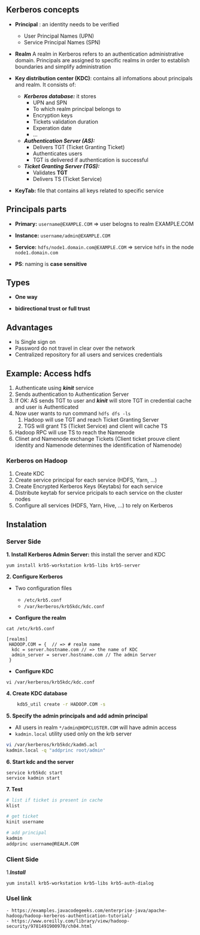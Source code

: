 ## Kerberos concepts

* **Principal** : an identity needs to be verified
	* User Principal Names (UPN)
	* Service Principal Names (SPN)

* **Realm**
A realm in Kerberos refers to an authentication administrative domain. Principals are assigned to specific realms in order to establish boundaries and simplify administration

* **Key distribution center (KDC)**: contains all infomations about principals and realm. It consists of: 
    * ***Kerberos database:*** it stores  
        * UPN and SPN
        * To which realm principal belongs to
        * Encryption keys
        * Tickets validation duration
        * Experation date
        * ...
	* ***Authentication Server (AS):***
	    * Delivers TGT (Ticket Granting Ticket)
	    * Authenticates users
        * TGT is delivered if authentication is successful
	* ***Ticket Granting Server (TGS):***
        * Validates **TGT**
	    * Delivers TS (Ticket Service)

* **KeyTab:** file that contains all keys related to specific service

## Principals parts

* **Primary:** ```username@EXAMPLE.COM``` => user belogns to realm EXAMPLE.COM
* **Instance:** ```username/admin@EXAMPLE.COM```
* **Service:** ```hdfs/node1.domain.com@EXAMPLE.COM``` => service ```hdfs``` in the node ```node1.domain.com```

* **PS**: naming is **case sensitive**

## Types

* **One way**

* **bidirectional trust or full trust**

## Advantages

* Is Single sign on
* Password do not travel in clear over the network
* Centralized repository for all users and services credentials 

## Example: Access hdfs

1. Authenticate using ***kinit*** service
2. Sends authentication to Authentication Server
3. If OK: AS sends TGT to user and ***kinit*** will store TGT in credential cache and user is Authenticated
4. Now user wants to run command ```hdfs dfs -ls ```
    1. Hadoop will use TGT and reach Ticket Granting Server
    2. TGS will grant TS (Ticket Service) and client will cache TS
5. Hadoop RPC will use TS to reach the Namenode
6. Clinet and Namenode exchange Tickets (Client ticket prouve client identity and Namenode determines the identification of Namenode)

### Kerberos on Hadoop

1. Create KDC
2. Create service principal for each service (HDFS, Yarn, ...)
3. Create Encrypted Kerberos Keys (Keytabs) for each service
4. Distribute keytab for service pricipals to each service on the cluster nodes
5. Configure all services (HDFS, Yarn, Hive, ...) to rely on Kerberos

## Instalation

### Server Side

**1. Install Kerberos Admin Server:** this install the server and KDC

```yum install krb5-workstation krb5-libs krb5-server```

**2. Configure Kerberos**

* Two configuration files

    * ```/etc/krb5.conf```
    * ```/var/kerberos/krb5kdc/kdc.conf```

* **Configure the realm**

```cat /etc/krb5.conf```

```
[realms]
 HADOOP.COM = {  // => # realm name
  kdc = server.hostname.com // => the name of KDC
  admin_server = server.hostname.com // The admin Server
 }
```

* **Configure KDC**

```vi /var/kerberos/krb5kdc/kdc.conf```

**4. Create KDC database**

```sh
    kdb5_util create -r HADOOP.COM -s
```

**5. Specify the admin principals and add admin principal**

* All users in realm ```*/admin@HDPCLUSTER.COM``` will have admin access
* ```kadmin.local``` utility used only on the krb server

```sh
vi /var/kerberos/krb5kdc/kadm5.acl
kadmin.local -q "addprinc root/admin"
```

**6. Start kdc and the server**

```
service krb5kdc start
service kadmin start
```

**7. Test**

```sh
# list if ticket is present in cache
klist

# get ticket
kinit username

# add principal
kadmin
addprinc username@REALM.COM
```

### Client Side

1.***Install***

```yum install krb5-workstation krb5-libs krb5-auth-dialog```

### Usel link

```
- https://examples.javacodegeeks.com/enterprise-java/apache-hadoop/hadoop-kerberos-authentication-tutorial/
- https://www.oreilly.com/library/view/hadoop-security/9781491900970/ch04.html
```
